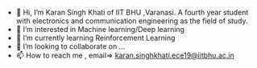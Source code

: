 - 👋 Hi, I’m Karan Singh Khati of IIT BHU ,Varanasi. A fourth year student with electronics and communication engineering as the field of study.
- 👀 I’m interested in Machine learning/Deep learning
- 🌱 I’m currently learning Reinforcement Learning
- 💞️ I’m looking to collaborate on ...
- 📫 How to reach me , email=> karan.singhkhati.ece19@iitbhu.ac.in

<!---
karanskhati/karanskhati is a ✨ special ✨ repository because its `README.md` (this file) appears on your GitHub profile.
You can click the Preview link to take a look at your changes.
--->
